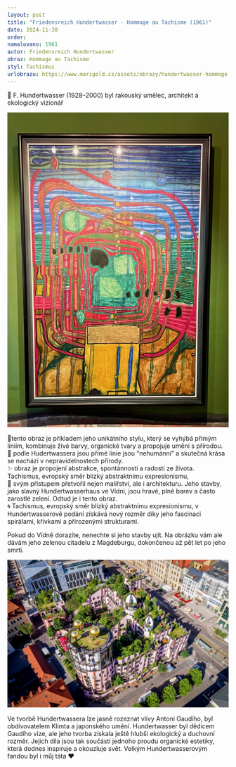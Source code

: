 ```yaml
---
layout: post
title: "Friedensreich Hundertwasser - Hommage au Tachisme (1961)"
date: 2024-11-30
order: 
namalovano: 1961
autor: Friedensreich Hundertwasser
obraz: Hommage au Tachisme 
styl: Tachismus
urlobrazu: https://www.marigold.cz/assets/obrazy/hundertwasser-hommage.jpeg
---
```

 
🎨 F. Hundertwasser (1928–2000) byl rakouský umělec, architekt a ekologický vizionář

![Friedensreich Hundertwasser - Hommage au Tachisme (1961)](/assets/obrazy/hundertwasser-hommage.jpeg)

🌿tento obraz je příkladem jeho unikátního stylu, který se vyhýbá přímým liniím, kombinuje živé barvy, organické tvary a propojuje umění s přírodou. \
🌱 podle Hudertwassera jsou přímé linie jsou “nehumánní” a skutečná krása se nachází v nepravidelnostech přírody. \
✨ obraz je propojení abstrakce, spontánnosti a radosti ze života. Tachismus, evropský směr blízký abstraktnímu expresionismu, \
🏡 svým přístupem přetvořil nejen malířství, ale i architekturu. Jeho stavby, jako slavný Hundertwasserhaus ve Vídni, jsou hravé, plné barev a často zarostlé zelení. Odtud je i tento obraz. \
🌀 Tachismus, evropský směr blízký abstraktnímu expresionismu, v Hundertwasserově podání získává nový rozměr díky jeho fascinaci spirálami, křivkami a přirozenými strukturami. 

Pokud do Vídně dorazíte, nenechte si jeho stavby ujít. Na obrázku vám ale dávám jeho zelenou citadelu z Magdeburgu, dokončenou až pět let po jeho smrti. 

![Zelená citadela Magdeburg Hundertwasser](/assets/obrazy/green-citadel-magdeburg.jpg)

Ve tvorbě Hundertwassera lze jasně rozeznat vlivy Antoni Gaudího, byl obdivovatelem Klimta a japonského umění.  Hundertwasser byl dědicem Gaudího vize, ale jeho tvorba získala ještě hlubší ekologický a duchovní rozměr. Jejich díla jsou tak součástí jednoho proudu organické estetiky, která dodnes inspiruje a okouzluje svět. Velkým Hundertwasserovým fandou byl i můj táta ♥️